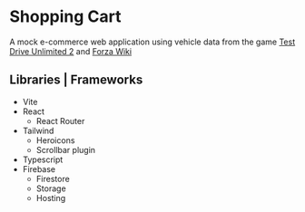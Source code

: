 # Shopping Cart

A mock e-commerce web application using vehicle data from the game [Test Drive Unlimited 2](https://testdrive.fandom.com/wiki/Test_Drive_Unlimited_2) and [Forza Wiki](https://forza.fandom.com)

## Libraries | Frameworks

- Vite
- React
  - React Router
- Tailwind
  - Heroicons
  - Scrollbar plugin
- Typescript
- Firebase
  - Firestore
  - Storage
  - Hosting
